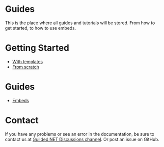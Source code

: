 # Guides

This is the place where all guides and tutorials will be stored. From how to get started, to how to use embeds.

# Getting Started

- [With templates](guides/startWithTemplates)
- [From scratch](guides/startFromScratch)

# Guides

- [Embeds](guides/embeds)

# Contact

If you have any problems or see an error in the documentation, be sure to contact us at [Guilded.NET Discussions channel](https://www.guilded.gg/Programming/groups/1DvNOxOD/channels/94a1b65f-50e4-4fb3-a355-e285e7c5257d/chat). Or post an issue on GitHub.